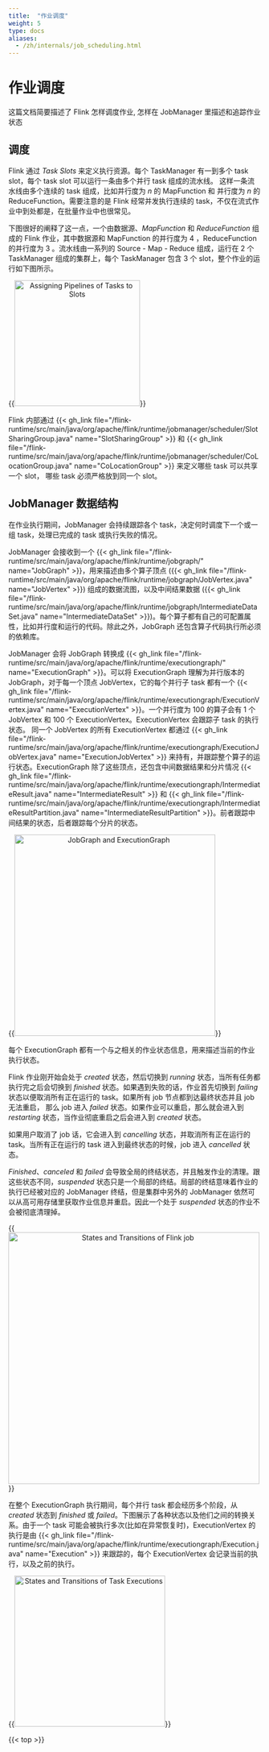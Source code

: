 ```yaml
---
title:  "作业调度"
weight: 5
type: docs
aliases:
  - /zh/internals/job_scheduling.html
---
```

<!--
Licensed to the Apache Software Foundation (ASF) under one
or more contributor license agreements.  See the NOTICE file
distributed with this work for additional information
regarding copyright ownership.  The ASF licenses this file
to you under the Apache License, Version 2.0 (the
"License"); you may not use this file except in compliance
with the License.  You may obtain a copy of the License at

  http://www.apache.org/licenses/LICENSE-2.0

Unless required by applicable law or agreed to in writing,
software distributed under the License is distributed on an
"AS IS" BASIS, WITHOUT WARRANTIES OR CONDITIONS OF ANY
KIND, either express or implied.  See the License for the
specific language governing permissions and limitations
under the License.
-->

# 作业调度

这篇文档简要描述了 Flink 怎样调度作业, 怎样在 JobManager 里描述和追踪作业状态

## 调度

Flink 通过 _Task Slots_ 来定义执行资源。每个 TaskManager 有一到多个 task slot，每个 task slot 可以运行一条由多个并行 task 组成的流水线。
这样一条流水线由多个连续的 task 组成，比如并行度为 *n* 的 MapFunction 和 并行度为 *n* 的 ReduceFunction。需要注意的是 Flink 经常并发执行连续的 task，不仅在流式作业中到处都是，在批量作业中也很常见。

下图很好的阐释了这一点，一个由数据源、*MapFunction* 和 *ReduceFunction* 组成的 Flink 作业，其中数据源和 MapFunction 的并行度为 4 ，ReduceFunction 的并行度为 3 。流水线由一系列的 Source - Map - Reduce 组成，运行在 2 个 TaskManager 组成的集群上，每个 TaskManager 包含 3 个 slot，整个作业的运行如下图所示。

{{<img src="/fig/slots.svg" alt="Assigning Pipelines of Tasks to Slots" height="250px" style="text-align: center;">}}

Flink 内部通过 {{< gh_link file="/flink-runtime/src/main/java/org/apache/flink/runtime/jobmanager/scheduler/SlotSharingGroup.java" name="SlotSharingGroup" >}} 和 {{< gh_link file="/flink-runtime/src/main/java/org/apache/flink/runtime/jobmanager/scheduler/CoLocationGroup.java" name="CoLocationGroup" >}} 来定义哪些 task 可以共享一个 slot， 哪些 task 必须严格放到同一个 slot。

## JobManager 数据结构

在作业执行期间，JobManager 会持续跟踪各个 task，决定何时调度下一个或一组 task，处理已完成的 task 或执行失败的情况。

JobManager 会接收到一个 {{< gh_link file="/flink-runtime/src/main/java/org/apache/flink/runtime/jobgraph/" name="JobGraph" >}}，用来描述由多个算子顶点 ({{< gh_link file="/flink-runtime/src/main/java/org/apache/flink/runtime/jobgraph/JobVertex.java" name="JobVertex" >}}) 组成的数据流图，以及中间结果数据 ({{< gh_link file="/flink-runtime/src/main/java/org/apache/flink/runtime/jobgraph/IntermediateDataSet.java" name="IntermediateDataSet" >}})。每个算子都有自己的可配置属性，比如并行度和运行的代码。除此之外，JobGraph 还包含算子代码执行所必须的依赖库。


JobManager 会将 JobGraph 转换成 {{< gh_link file="/flink-runtime/src/main/java/org/apache/flink/runtime/executiongraph/" name="ExecutionGraph" >}}。可以将 ExecutionGraph 理解为并行版本的 JobGraph，对于每一个顶点 JobVertex，它的每个并行子 task 都有一个 {{< gh_link file="/flink-runtime/src/main/java/org/apache/flink/runtime/executiongraph/ExecutionVertex.java" name="ExecutionVertex" >}}。一个并行度为 100 的算子会有 1 个 JobVertex 和 100 个 ExecutionVertex。ExecutionVertex 会跟踪子 task 的执行状态。 同一个 JobVertex 的所有 ExecutionVertex 都通过 {{< gh_link file="/flink-runtime/src/main/java/org/apache/flink/runtime/executiongraph/ExecutionJobVertex.java" name="ExecutionJobVertex" >}} 来持有，并跟踪整个算子的运行状态。ExecutionGraph 除了这些顶点，还包含中间数据结果和分片情况 {{< gh_link file="/flink-runtime/src/main/java/org/apache/flink/runtime/executiongraph/IntermediateResult.java" name="IntermediateResult" >}} 和 {{< gh_link file="/flink-runtime/src/main/java/org/apache/flink/runtime/executiongraph/IntermediateResultPartition.java" name="IntermediateResultPartition" >}}。前者跟踪中间结果的状态，后者跟踪每个分片的状态。

{{<img src="/fig/job_and_execution_graph.svg" alt="JobGraph and ExecutionGraph" height="400px" style="text-align: center;">}}

每个 ExecutionGraph 都有一个与之相关的作业状态信息，用来描述当前的作业执行状态。

Flink 作业刚开始会处于 *created* 状态，然后切换到 *running* 状态，当所有任务都执行完之后会切换到 *finished* 状态。如果遇到失败的话，作业首先切换到 *failing* 状态以便取消所有正在运行的 task。如果所有 job 节点都到达最终状态并且 job 无法重启， 那么 job 进入 *failed* 状态。如果作业可以重启，那么就会进入到 *restarting* 状态，当作业彻底重启之后会进入到 *created* 状态。

如果用户取消了 job 话，它会进入到 *cancelling* 状态，并取消所有正在运行的 task。当所有正在运行的 task 进入到最终状态的时候，job 进入 *cancelled* 状态。

*Finished*、*canceled* 和 *failed* 会导致全局的终结状态，并且触发作业的清理。跟这些状态不同，*suspended* 状态只是一个局部的终结。局部的终结意味着作业的执行已经被对应的 JobManager 终结，但是集群中另外的 JobManager 依然可以从高可用存储里获取作业信息并重启。因此一个处于 *suspended* 状态的作业不会被彻底清理掉。

{{<img src="/fig/job_status.svg" alt="States and Transitions of Flink job" height="500px" style="text-align: center;">}}

在整个 ExecutionGraph 执行期间，每个并行 task 都会经历多个阶段，从 *created* 状态到 *finished* 或 *failed*。下图展示了各种状态以及他们之间的转换关系。由于一个 task 可能会被执行多次(比如在异常恢复时)，ExecutionVertex 的执行是由 {{< gh_link file="/flink-runtime/src/main/java/org/apache/flink/runtime/executiongraph/Execution.java" name="Execution" >}} 来跟踪的，每个 ExecutionVertex 会记录当前的执行，以及之前的执行。

{{<img src="/fig/state_machine.svg" alt="States and Transitions of Task Executions" height="300px" style="text-align: center;">}}

{{< top >}}
